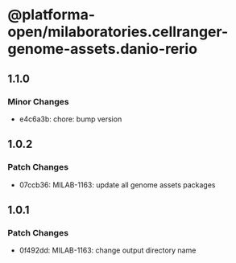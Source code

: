 # @platforma-open/milaboratories.cellranger-genome-assets.danio-rerio

## 1.1.0

### Minor Changes

- e4c6a3b: chore: bump version

## 1.0.2

### Patch Changes

- 07ccb36: MILAB-1163: update all genome assets packages

## 1.0.1

### Patch Changes

- 0f492dd: MILAB-1163: change output directory name
